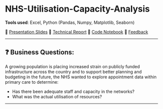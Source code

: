 # NHS-Utilisation-Capacity-Analysis

**Tools used**: Excel, Python (Pandas, Numpy, Matplotlib, Seaborn)

📂 [Presentation Slides](Presentation_slides_NHS.pdf)
📂 [Technical Report](Cepure_Jurgita_DA201_Assignment_Report.pdf)
📂 [Code Notebook](Cepure_Jurgita_DA201_Assignment_NHS.ipynb)
📂 [Feedback](Jurgita_Cepure_Assignment_feedback.pdf)

----------------------

## ❓ Business Questions: 

A growing population is placing increased strain on publicly funded infrastructure across the country and to support better planning and budgeting in the future, the NHS wanted to explore appointment data within primary care to determine:
- Has there been adequate staff and capacity in the networks?
- What was the actual utilisation of resources?

---------------------- 
